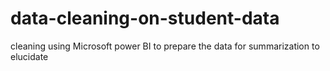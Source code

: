 # data-cleaning-on-student-data
cleaning using Microsoft power BI to prepare the data for summarization to elucidate
